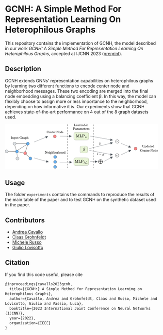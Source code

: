 # GCNH: A Simple Method For Representation Learning On Heterophilous Graphs

This repository contains the implementation of GCNH, the model described in our work *GCNH: A Simple Method For Representation Learning On Heterophilous Graphs*, accepted at IJCNN 2023 ([preprint](https://arxiv.org/abs/2304.10896)). 

## Description

GCNH extends GNNs' representation capabilities on heterophilous graphs by learning two different functions to encode center node and neighborhood messages. These two encoding are merged into the final node embedding using a balancing coefficient β. In this way, the model can flexibly choose to assign more or less importance to the neighborhood, depending on how informative it is. Our experiments show that GCNH achieves state-of-the-art performance on 4 out of the 8 graph datasets used.

![GCNH_layer](./figures/gcnh_layer_background.svg)  

## Usage

The folder `experiments` contains the commands to reproduce the results of the main table of the paper and to test GCNH on the synthetic dataset used in the paper.

## Contributors

- [Andrea Cavallo](https://github.com/andrea-cavallo-98)
- [Claas Grohnfeldt](https://github.com/claas-grohnfeldt)
- [Michele Russo](https://github.com/mik1904)
- [Giulio Lovisotto](https://giuliolovisotto.github.io)

## Citation

If you find this code useful, please cite

```
@inproceedings{cavallo2023gcnh,
  title={{GCNH:} A Simple Method for Representation Learning on Heterophilous Graphs},
  author={Cavallo, Andrea and Grohnfeldt, Claas and Russo, Michele and Lovisotto, Giulio and Vassio, Luca},
  booktitle={2023 International Joint Conference on Neural Networks (IJCNN)},
  year={2022},
  organization={IEEE}
}
```
